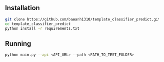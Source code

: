 ## Installation
```bash
git clone https://github.com/baoanh1310/template_classifier_predict.git
cd template_classifier_predict
python install -r requirements.txt
```

## Running
```bash
python main.py --api <API_URL> --path <PATH_TO_TEST_FOLDER>
```
